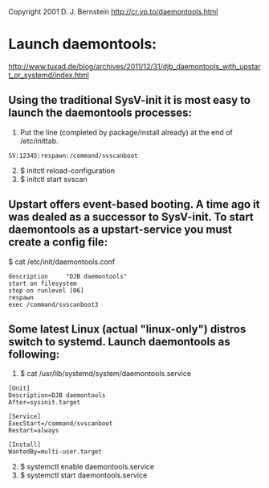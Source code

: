 Copyright 2001
D. J. Bernstein
http://cr.yp.to/daemontools.html

# Launch daemontools:

http://www.tuxad.de/blog/archives/2011/12/31/djb_daemontools_with_upstart_or_systemd/index.html

## Using the traditional SysV-init it is most easy to launch the daemontools processes:

1. Put the line (completed by package/install already) at the end of /etc/inittab.
```
SV:12345:respawn:/command/svscanboot
```

2. $ initctl reload-configuration
3. $ initctl start svscan

## Upstart offers event-based booting. A time ago it was dealed as a successor to SysV-init. To start daemontools as a upstart-service you must create a config file:

$ cat /etc/init/daemontools.conf
```
description     "DJB daemontools"
start on filesystem
stop on runlevel [06]
respawn
exec /command/svscanboot3
```

## Some latest Linux (actual "linux-only") distros switch to systemd. Launch daemontools as following:

1. $ cat /usr/lib/systemd/system/daemontools.service
```
[Unit]
Description=DJB daemontools
After=sysinit.target

[Service]
ExecStart=/command/svscanboot
Restart=always

[Install]
WantedBy=multi-user.target
```

2. $ systemctl enable daemontools.service
3. $ systemctl start daemontools.service
